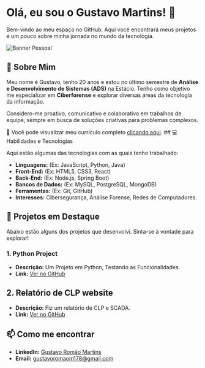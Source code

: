 # Olá, eu sou o Gustavo Martins! 👋

Bem-vindo ao meu espaço no GitHub. Aqui você encontrará meus projetos e um pouco sobre minha jornada no mundo da tecnologia.

<img src="https://cdn.discordapp.com/attachments/1384745098306256939/1416551081307017246/Design_sem_nome_4.png?ex=68d5c200&is=68d47080&hm=4acfcfa6be728c1e7748544d1bb77e417555ec0cbc4449effc9c1aae331460d7&" alt="Banner Pessoal">

## 🚀 Sobre Mim

Meu nome é Gustavo, tenho 20 anos e estou no último semestre de **Análise e Desenvolvimento de Sistemas (ADS)** na Estácio. Tenho como objetivo me especializar em **Ciberforense** e explorar diversas áreas da tecnologia da informação.

Considero-me proativo, comunicativo e colaborativo em trabalhos de equipe, sempre em busca de soluções criativas para problemas complexos.

📄 Você pode visualizar meu currículo completo [clicando aqui](https://gustavormartins.github.io/). ## 💻 Habilidades e Tecnologias

Aqui estão algumas das tecnologias com as quais tenho trabalhado:

* **Linguagens:** (Ex: JavaScript, Python, Java)
* **Front-End:** (Ex: HTML5, CSS3, React)
* **Back-End:** (Ex: Node.js, Spring Boot)
* **Bancos de Dados:** (Ex: MySQL, PostgreSQL, MongoDB)
* **Ferramentas:** (Ex: Git, GitHub)
* **Interesses:** Cibersegurança, Análise Forense, Redes de Computadores.

## 📂 Projetos em Destaque

Abaixo estão alguns dos projetos que desenvolvi. Sinta-se à vontade para explorar!

### 1. Python Project
* **Descrição:** Um Projeto em Python, Testando as Funcionalidades.
* **Link:** [Ver no GitHub](https://github.com/gustavormartins/My-First-Python-Script)

## 2. Relatório de CLP website
* **Descrição:** Fiz um relatório de CLP e SCADA.
* **Link:** [Ver no GitHub](https://gustavormartins.github.io/report.github.io/)

## 📫 Como me encontrar

* **LinkedIn:** [Gustavo Romão Martins](https://www.linkedin.com/in/seu-usuario/)
* **Email:** gustavoromaom178@gmail.com
